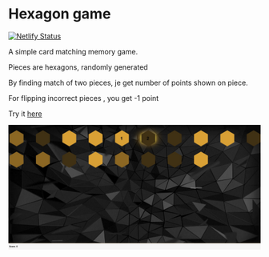 # Hexagon game

[![Netlify Status](https://api.netlify.com/api/v1/badges/8d965355-e14c-4e7a-a133-c6991c692bc1/deploy-status)](https://app.netlify.com/sites/musing-curie-fbb467/deploys)

A simple card matching memory game.

Pieces are hexagons, randomly generated

By finding match of two pieces, je get number of points shown on piece.

For flipping incorrect pieces , you get -1 point

Try it [here](https://musing-curie-fbb467.netlify.app)

![hexagon_game](hexagon%20game.jpg)
